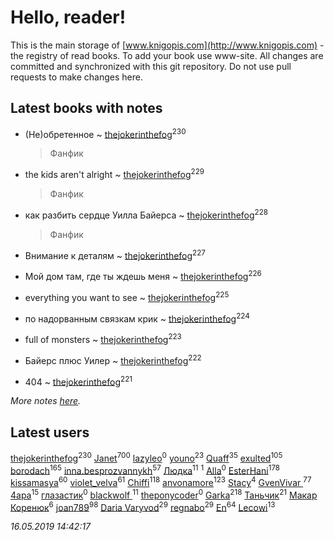 # Hello, reader!
This is the main storage of [www.knigopis.com](http://www.knigopis.com) - the registry of read books.
To add your book use www-site. All changes are committed and synchronized with this git repository.
Do not use pull requests to make changes here.


## Latest books with notes
* (Не)обретенное ~ [thejokerinthefog](users/317/317244423-vkontakte)<sup>230</sup>
    > Фанфик

* the kids aren't alright ~ [thejokerinthefog](users/317/317244423-vkontakte)<sup>229</sup>
    > Фанфик

* как разбить сердце Уилла Байерса ~ [thejokerinthefog](users/317/317244423-vkontakte)<sup>228</sup>
    > Фанфик

* Внимание к деталям ~ [thejokerinthefog](users/317/317244423-vkontakte)<sup>227</sup>

* Мой дом там, где ты ждешь меня ~ [thejokerinthefog](users/317/317244423-vkontakte)<sup>226</sup>

* everything you want to see ~ [thejokerinthefog](users/317/317244423-vkontakte)<sup>225</sup>

* по надорванным связкам крик ~ [thejokerinthefog](users/317/317244423-vkontakte)<sup>224</sup>

* full of monsters ~ [thejokerinthefog](users/317/317244423-vkontakte)<sup>223</sup>

* Байерс плюс Уилер ~ [thejokerinthefog](users/317/317244423-vkontakte)<sup>222</sup>

* 404 ~ [thejokerinthefog](users/317/317244423-vkontakte)<sup>221</sup>


_More notes [here](latest_books_with_notes.md)._


## Latest users
[thejokerinthefog](users/317/317244423-vkontakte)<sup>230</sup> 
[Janet](users/108/108113656204404967440-google)<sup>700</sup> 
[lazyleo](users/116/116845519572391639637-google)<sup>0</sup> 
[youno](users/302/302928912-vkontakte)<sup>23</sup> 
[Quaff](users/122/12267158-vkontakte)<sup>35</sup> 
[exulted](users/100/100599204551896265722-google)<sup>105</sup> 
[borodach](users/157/15706320-vkontakte)<sup>165</sup> 
[inna.besprozvannykh](users/733/73323849-yandex)<sup>57</sup> 
[Людка](users/111/111038749-vkontakte)<sup>11</sup> 
[](users/114/114792281744850455512-google)<sup>1</sup> 
[Alla](users/103/103352250712959229257-google)<sup>0</sup> 
[EsterHani](users/305/30558181-vkontakte)<sup>178</sup> 
[kissamasya](users/684/68439978-vkontakte)<sup>60</sup> 
[violet_velva](users/116/116961712580551399099-google)<sup>61</sup> 
[Chiffi](users/105/105831994080785626680-google)<sup>118</sup> 
[anvonamore](users/595/5957175-vkontakte)<sup>123</sup> 
[Stacy](users/309/30902475-vkontakte)<sup>4</sup> 
[GvenVivar ](users/158/158266434925901-facebook)<sup>77</sup> 
[4apa](users/117/117392596378069249667-google)<sup>15</sup> 
[глазастик](users/115/115257673890455357280-google)<sup>0</sup> 
[blackwolf ](users/236/236639644-vkontakte)<sup>11</sup> 
[theponycoder](users/195/195144442-vkontakte)<sup>0</sup> 
[Garka](users/115/115753719718250012620-google)<sup>218</sup> 
[Таньчик](users/209/2096581563762610-facebook)<sup>21</sup> 
[Макар Коренюк](users/126/126368737-vkontakte)<sup>6</sup> 
[joan789](users/240/2401650-vkontakte)<sup>98</sup> 
[Daria Varyvod](users/829/829893410524253-facebook)<sup>29</sup> 
[regnabo](users/870/870059322-yandex)<sup>29</sup> 
[En](users/333/333646551-vkontakte)<sup>64</sup> 
[Lecowi](users/521/521873425-vkontakte)<sup>13</sup> 


_16.05.2019 14:42:17_
